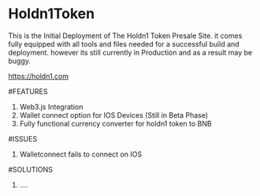 # Holdn1Token
This is the Initial Deployment of The Holdn1 Token Presale Site. it comes fully equipped with all tools and files needed for a successful  build and deployment. however its still currently in Production and as a result may be buggy.

https://holdn1.com

#FEATURES
1. Web3.js Integration
2. Wallet connect option for IOS Devices (Still in Beta Phase)
3. Fully functional currency converter for holdn1 token to BNB

#ISSUES
1. Walletconnect fails to connect on IOS

#SOLUTIONS
1. ....
